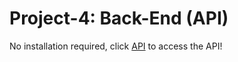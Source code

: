 # Project-4: Back-End (API)

No installation required, click [API](https://shutdown-2modles-api.herokuapp.com/games) to access the API!